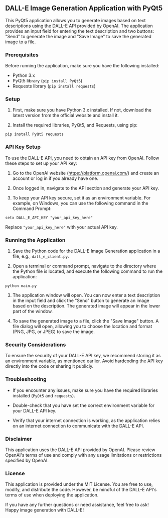 ## DALL-E Image Generation Application with PyQt5

This PyQt5 application allows you to generate images based on text descriptions using the DALL-E API provided by OpenAI. The application provides an input field for entering the text description and two buttons: "Send" to generate the image and "Save Image" to save the generated image to a file.

### Prerequisites

Before running the application, make sure you have the following installed:

- Python 3.x
- PyQt5 library (`pip install PyQt5`)
- Requests library (`pip install requests`)

### Setup

1. First, make sure you have Python 3.x installed. If not, download the latest version from the official website and install it.

2. Install the required libraries, PyQt5, and Requests, using pip:

```
pip install PyQt5 requests
```

### API Key Setup

To use the DALL-E API, you need to obtain an API key from OpenAI. Follow these steps to set up your API key:

1. Go to the OpenAI website (https://platform.openai.com/) and create an account or log in if you already have one.

2. Once logged in, navigate to the API section and generate your API key.

3. To keep your API key secure, set it as an environment variable. For example, on Windows, you can use the following command in the Command Prompt:

```
setx DALL_E_API_KEY "your_api_key_here"
```

Replace `"your_api_key_here"` with your actual API key.

### Running the Application

1. Save the Python code for the DALL-E Image Generation application in a file, e.g., `dall_e_client.py`.

2. Open a terminal or command prompt, navigate to the directory where the Python file is located, and execute the following command to run the application:

```
python main.py
```

3. The application window will open. You can now enter a text description in the input field and click the "Send" button to generate an image based on the description. The generated image will appear in the lower part of the window.

4. To save the generated image to a file, click the "Save Image" button. A file dialog will open, allowing you to choose the location and format (PNG, JPG, or JPEG) to save the image.

### Security Considerations

To ensure the security of your DALL-E API key, we recommend storing it as an environment variable, as mentioned earlier. Avoid hardcoding the API key directly into the code or sharing it publicly.

### Troubleshooting

- If you encounter any issues, make sure you have the required libraries installed (`PyQt5` and `requests`).

- Double-check that you have set the correct environment variable for your DALL-E API key.

- Verify that your internet connection is working, as the application relies on an internet connection to communicate with the DALL-E API.

### Disclaimer

This application uses the DALL-E API provided by OpenAI. Please review OpenAI's terms of use and comply with any usage limitations or restrictions specified by OpenAI.

### License

This application is provided under the MIT License. You are free to use, modify, and distribute the code. However, be mindful of the DALL-E API's terms of use when deploying the application.

If you have any further questions or need assistance, feel free to ask! Happy image generation with DALL-E!